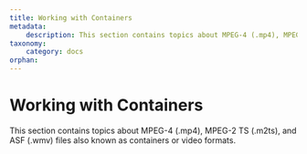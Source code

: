```yaml
---
title: Working with Containers
metadata:
    description: This section contains topics about MPEG-4 (.mp4), MPEG-2 TS (.m2ts), and ASF (.wmv) files also known as containers or video formats.
taxonomy:
    category: docs
orphan:
---
```


# Working with Containers

This section contains topics about MPEG-4 (.mp4), MPEG-2 TS (.m2ts), and ASF (.wmv) files also known as containers or video formats.


